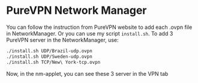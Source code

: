 PureVPN Network Manager
=====================================

You can follow the instruction from PureVPN website to add each .ovpn file in NetworkManager. Or you can use my script ``install.sh``. To add 3 PureVPN server in the NetworkManager, use:

```bash
./install.sh UDP/Brazil-udp.ovpn
./install.sh UDP/Sweden-udp.ovpn
./install.sh TCP/New\ York-tcp.ovpn
```

Now, in the nm-applet, you can see these 3 server in the VPN tab
